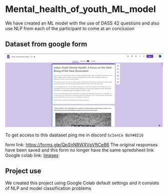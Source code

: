 # Mental_health_of_youth_ML_model
We have created an ML model with the use of DASS 42 questions and also use NLP from each of the participant to come at an conclusion

## Dataset from google form
![image](https://raw.githubusercontent.com/Dextroxe/Mental_health_of_youth_ML_model/main/form_photo.png)

To get access to this daataset ping me in discord ``` ScIenCe BoY#8216 ```

form link: https://forms.gle/QpSnNRWXVpVftCeB6 
The original responses have been saved and this form no longer have the same spredsheet link
Google colab link: [Images](https://colab.research.google.com/drive/1aaYok7Sh4MJxdqJjtmUR8eazvjWBsqNe?usp=sharing)

## Project use
We created this project using Google Colab default settings and it consists of NLP and model classification problems 
